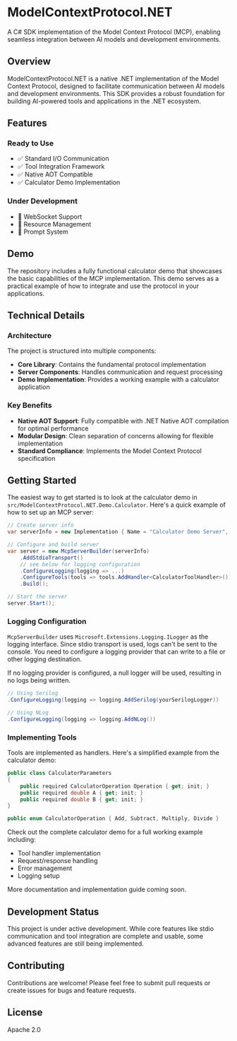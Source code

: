 # ModelContextProtocol.NET

A C# SDK implementation of the Model Context Protocol (MCP), enabling seamless integration between AI models and development environments.

## Overview

ModelContextProtocol.NET is a native .NET implementation of the Model Context Protocol, designed to facilitate communication between AI models and development environments. This SDK provides a robust foundation for building AI-powered tools and applications in the .NET ecosystem.

## Features

### Ready to Use
- ✅ Standard I/O Communication
- ✅ Tool Integration Framework
- ✅ Native AOT Compatible
- ✅ Calculator Demo Implementation

### Under Development
- 🚧 WebSocket Support
- 🚧 Resource Management
- 🚧 Prompt System

## Demo

The repository includes a fully functional calculator demo that showcases the basic capabilities of the MCP implementation. This demo serves as a practical example of how to integrate and use the protocol in your applications.

## Technical Details

### Architecture
The project is structured into multiple components:
- **Core Library**: Contains the fundamental protocol implementation
- **Server Components**: Handles communication and request processing
- **Demo Implementation**: Provides a working example with a calculator application

### Key Benefits
- **Native AOT Support**: Fully compatible with .NET Native AOT compilation for optimal performance
- **Modular Design**: Clean separation of concerns allowing for flexible implementation
- **Standard Compliance**: Implements the Model Context Protocol specification

## Getting Started

The easiest way to get started is to look at the calculator demo in `src/ModelContextProtocol.NET.Demo.Calculator`. Here's a quick example of how to set up an MCP server:

```csharp
// Create server info
var serverInfo = new Implementation { Name = "Calculator Demo Server", Version = "1.0.0" };

// Configure and build server
var server = new McpServerBuilder(serverInfo)
    .AddStdioTransport()
    // see below for logging configuration
    .ConfigureLogging(logging => ...)
    .ConfigureTools(tools => tools.AddHandler<CalculatorToolHandler>())
    .Build();

// Start the server
server.Start();
```

### Logging Configuration

`McpServerBuilder` uses `Microsoft.Extensions.Logging.ILogger` as the logging interface.
Since stdio transport is used, logs can't be sent to the console.
You need to configure a logging provider that can write to a file or other logging destination.

If no logging provider is configured, a null logger will be used, resulting in no logs being written.

```csharp
// Using Serilog
.ConfigureLogging(logging => logging.AddSerilog(yourSerilogLogger))

// Using NLog
.ConfigureLogging(logging => logging.AddNLog())
```

### Implementing Tools

Tools are implemented as handlers. Here's a simplified example from the calculator demo:

```csharp
public class CalculatorParameters
{
    public required CalculatorOperation Operation { get; init; }
    public required double A { get; init; }
    public required double B { get; init; }
}

public enum CalculatorOperation { Add, Subtract, Multiply, Divide }
```

Check out the complete calculator demo for a full working example including:
- Tool handler implementation
- Request/response handling
- Error management
- Logging setup

More documentation and implementation guide coming soon.

## Development Status

This project is under active development. While core features like stdio communication and tool integration are complete and usable, some advanced features are still being implemented.

## Contributing

Contributions are welcome! Please feel free to submit pull requests or create issues for bugs and feature requests.

## License

Apache 2.0
